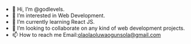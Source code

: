 - 👋 Hi, I’m @godlevels.
- 👀 I’m interested in Web Development.
- 🌱 I’m currently learning React JS.
- 💞️ I’m looking to collaborate on any kind of web development projects.
- 📫 How to reach me Email:olaolaoluwaogunsola@gmail.com

<!---
godlevels/godlevels is a ✨ special ✨ repository because its `README.md` (this file) appears on your GitHub profile.
You can click the Preview link to take a look at your changes.
--->
